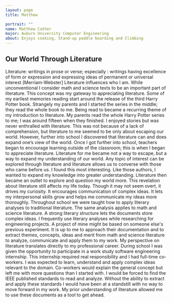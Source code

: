 ```yaml
---
layout: page
title: Matthew

portrait: ""
name: Matthew Cather
major: Auburn University Computer Engineering
about: Enjoys cooking, Stand-up paddle boarding and Climbing
---
```

## Our World Through Literature
Literature: writings in prose or verse; especially : writings having excellence of form or
expression and expressing ideas of permanent or universal interest [Merriam-Webster]
Literature influences who I am. While unconventional I consider math and science texts to be an important part of literature. This concept was my gateway to appreciating literature.
Some of my earliest memories reading start around the release of the third Harry Potter
book. Strangely my parents and I started the series in the middle; they read the whole book to me. Being read to became a recurring theme of my introduction to literature. My parents read the whole Harry Potter series to me; I was around fifteen when they finished. I enjoyed stories but was never enthralled with literature. This was not because of a lack of comprehension, but literature to me seemed to be only about escaping our world.
However, further into school I discovered that literature can and does expand one’s view of the world. Once I got further into school, teachers began to encourage learning outside of the classroom; this is when I began to appreciate literature. Literature for me became not a way to escape, but a way to expand my understanding of our world. Any topic of interest can be explored through literature and literature allows us to converse with those who came before us. I found this most interesting. Like those authors, I wanted to expand my knowledge into greater understanding. Literature then became an outlet to explore and question my world more.
This revelation about literature still affects my life today. Though it may not seem
overt, it drives my curiosity. It encourages communication of complex ideas. It lets my
interpersonal skills grow and helps me communicate my ideas more thoroughly. Throughout school we were taught how to apply literary analyses to traditional literature. The same analysis applies to math and science literature. A strong literary structure lets the documents store complex ideas.  I frequently use literary analyses while researching for engineering projects. A project of mine might be based on someone else's previous experiment. It is up to me to approach their documentation and to extract themes, concepts, ideas and merit from math and science literature to analyze, communicate and apply them to my work.
My perspective on literature translates directly to my professional career. During school I was given the opportunity to participate in a work study software engineering internship. This internship required real responsibility and I had full-time co-workers. I was expected to learn, understand and apply complex ideas relevant to the domain. Co-workers would explain the general concept but left me with more questions than I started with. I would be forced to find the IEEE published standards to read and analyze. Without the ability to extract and apply these standards I would have been at a standstill with no way to move forward in my work. My prior understanding of literature allowed me to use these documents as a tool to get ahead.
